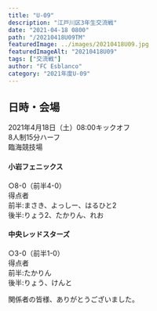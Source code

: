 ```yaml
---
title: "U-09"
description: "江戸川区3年生交流戦"
date: "2021-04-18 0800"
path: "/20210418U09TM"
featuredImage: ../images/20210418U09.jpg
featuredImageAlt: "20210418U09"
tags: ["交流戦"]
author: "FC Esblanco"
category: "2021年度U-09"
---
```


<script src="https://adm.shinobi.jp/s/f9835040bccb6582c56df68b8f5ecca7"></script>


## 日時・会場

2021年4月18日（土）08:00キックオフ  
8人制15分ハーフ  
臨海競技場  

#### 小岩フェニックス
○8-0（前半4-0）    
得点者  
  前半:まさき、よっしー、はるひと2  
  後半:りょう2、たかりん、れお


#### 中央レッドスターズ
○3-0（前半1-0）  
得点者  
  前半:たかりん  
  後半:りょう、けんと  



関係者の皆様、ありがとうございました。
